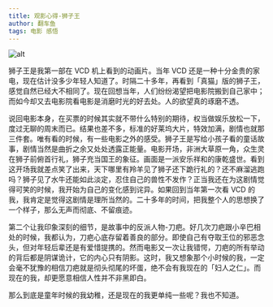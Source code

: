 ```yaml
---
title: 观影心得-狮子王
author: 翻车鱼
tags: 电影 感悟
---
```

![alt](https://upload.wikimedia.org/wikipedia/zh/0/08/The_Lion_King_2019_poster.jpg)

狮子王是我第一部在 VCD 机上看到的动画片。当年 VCD 还是一种十分金贵的家电，现在估计没多少年轻人知道了。时隔二十多年，再看到「真猫」版的狮子王，感觉自然已经大不相同了。现在回想当年，人们纷纷渴望把电影院搬到自己家中；而如今却又去电影院看电影是消磨时光的好去处。人的欲望真的琢磨不透。

说回电影本身，在买票的时候其实就不带什么特别的期待，权当做娱乐放松一下，度过无聊的周末而已。结果也差不多，标准的好莱坞大片，特效加满，剧情也就那三件套。唯有看的时候，有一些电影之外的感受。狮子王是写给小孩子看的童话故事，剧情当然是曲折之余又处处透露正能量。电影开场，非洲大草原一角，众生灵在狮子前俯首行礼，狮子充当国王的象征。画面是一派安乐祥和的康乾盛世。看到这开场我就差点笑了出来，天下哪里有羚羊见了狮子还下跪行礼的？还不麻溜逃跑吗？狮子见了水牛还能如此淡定，忍住自己的兽性不发作？正当我还在为这剧情觉得可笑的时候，我开始为自己的变化感到诧异。如果回到当年第一次看 VCD 的我，我肯定是觉得这剧情是理所当然的。二十多年的时间，把我整个人的思想换了一个样子，那么无声而彻底、不留痕迹。

第二个让我印象深刻的细节，是故事中的反派人物-刀疤。好几次刀疤跟小辛巴相处的时候，我都认为，刀疤心底存留着善良的部分。即使自己有夺取王位的邪恶念头，但对年轻后辈还是有爱惜提携的。然而电影又一次让我错愕，刀疤的所有举动的背后都是阴谋诡计，它的内心只有阴影。这时，我又想象那个小时候的我，一定会毫不犹豫的相信刀疤就是彻头彻尾的坏蛋，绝不会有我现在的「妇人之仁」。而现在的我，却更愿意相信人性并不非黑即白。

那么到底是童年时候的我幼稚，还是现在的我更单纯一些呢？我也不知道。
